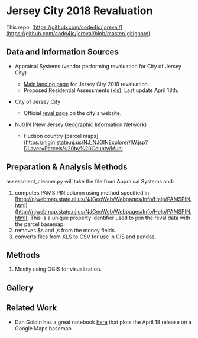 # Jersey City 2018 Revaluation

This repo: [https://github.com/code4jc/jcreval/](https://github.com/code4jc/jcreval/blob/master/.gitignore)

## Data and Information Sources


- Appraisal Systems (vendor performing revaluation for City of Jersey City)
  - [Main landing page](http://www.asinj.com/revaluation.asp?p=current&id=359) for Jersey City 2018 revaluation.
  - Proposed Residential Assessments [(xls)](http://www.asinj.com/revaluation/docs/assessmentlists/359/Proposed%20Assessments%20as%20of%20April%2018th.xlsx). Last update April 18th.

  
- City of Jersey City
    - Official [reval page](http://www.cityofjerseycity.com/CityHall/taxes/reval/) on the city's website.


- NJGIN (New Jersey Geographic Information Network)
  - Hudson country [parcel maps](https://njgin.state.nj.us/NJ_NJGINExplorer/IW.jsp?DLayer=Parcels%20by%20County/Muni
  
## Preparation & Analysis Methods

assessment_cleaner.py will take the file from Appraisal Systems and:
1. computes PAMS PIN column  using method specified in [http://njwebmap.state.nj.us/NJGeoWeb/Webpages/Info/Help/PAMSPIN.html](http://njwebmap.state.nj.us/NJGeoWeb/Webpages/Info/Help/PAMSPIN.html). This is a unique property identifier used to join the reval data with the parcel basemap.
2. removes $s and ,s from the money fields.
3. converts files from XLS to CSV for use in GIS and pandas.

## Methods

1. Mostly using QGIS for visualization.

## Gallery

## Related Work

- Dan Goldin has a great notebook [here](https://github.com/dangoldin/jersey-city-tax-assessment) that plots the April 18 release on a Google Maps basemap. 
